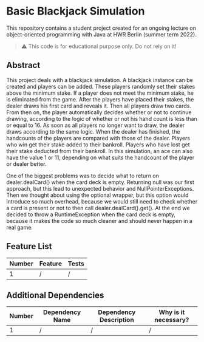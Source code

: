 # Basic Blackjack Simulation

[TODO]: # (Change README.md Headline to better fit to your project!)

This repository contains a student project created for an ongoing lecture on object-oriented programming with Java at HWR Berlin (summer term 2022).

> :warning: This code is for educational purpose only. Do not rely on it!

## Abstract

This project deals with a blackjack simulation. A blackjack instance can be created and players can be added.
These players randomly set their stakes above the minimum stake. If a player does not meet the minimum stake,
he is eliminated from the game. After the players have placed their stakes, the dealer draws his first card
and reveals it. Then all players draw two cards. From then on, the player automatically decides whether or not
to continue drawing, according to the logic of whether or not his hand count is less than or equal to 16. As
soon as all players no longer want to draw, the dealer draws according to the same logic. When the dealer has
finished, the handcounts of the players are compared with those of the dealer. Players who win get their stake
added to their bankroll. Players who have lost get their stake deducted from their bankroll. In this simulation,
an ace can also have the value 1 or 11, depending on what suits the handcount of the player or dealer better.

[TODO]: # (Write a short description of your project.)
[TODO]: # (State most important features.)
[TODO]: # (State the most interesting problems you encountered during the project.)
One of the biggest problems was to decide what to return on dealer.dealCard() when the card deck is empty.
Returning null was our first approach, but this lead to unexpected behavior and NullPointerExceptions.
Then we thought about using the optional wrapper, 
but this option would introduce so much overhead, 
because we would still need to check whether a card is present or not to then call dealer.dealCard().get().
At the end we decided to throw a RuntimeException when the card deck is empty,
because it makes the code so much cleaner and should never happen in a real game.

## Feature List

[TODO]: # (For each feature implemented, add a row to the table!)

| Number | Feature | Tests |
|--------|---------|-------|
| 1      | /       | /     |


## Additional Dependencies

[TODO]: # (For each additional dependency your project requires- Add an additional row to the table!)

| Number | Dependency Name | Dependency Description | Why is it necessary? |
|--------|-----------------|------------------------|----------------------|
| 1      | /               | /                      | /                    |





